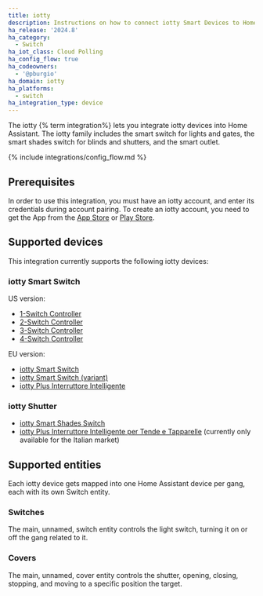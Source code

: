 ```yaml
---
title: iotty
description: Instructions on how to connect iotty Smart Devices to Home Assistant.
ha_release: '2024.8'
ha_category:
  - Switch
ha_iot_class: Cloud Polling
ha_config_flow: true
ha_codeowners:
  - '@pburgio'
ha_domain: iotty
ha_platforms:
  - switch
ha_integration_type: device
---
```


The iotty {% term integration%} lets you integrate iotty devices into Home Assistant. The iotty family includes the smart switch for lights and gates, the smart shades switch for blinds and shutters, and the smart outlet. 


{% include integrations/config_flow.md %}

## Prerequisites

In order to use this integration, you must have an iotty account, and enter its credentials during account pairing.
To create an iotty account, you need to get the App from the [App Store](https://apps.apple.com/it/app/iotty-smart-home/id1230937401) or [Play Store](https://play.google.com/store/apps/details?id=com.dynamicait.iotty&hl=en).

## Supported devices

This integration currently supports the following iotty devices:

### iotty Smart Switch

  US version:
  - [1-Switch Controller](https://iottysmarthome.com/products/1-switch-controller?variant=43630747058389)
  - [2-Switch Controller](https://iottysmarthome.com/products/2-switch-controller?variant=43630751219925)
  - [3-Switch Controller](https://iottysmarthome.com/products/3-switch-controller?variant=43630760493269)
  - [4-Switch Controller](https://iottysmarthome.com/products/4-switch-controller?variant=43630774386901)

  EU version:

  - [iotty Smart Switch](https://iotty.uk/collections/frontpage/products/iotty-smart-switch)
  - [iotty Smart Switch (variant)](https://iotty.uk/collections/frontpage/products/iotty-smart-switch?variant=40820222460082)
  - [iotty Plus Interruttore Intelligente](https://iotty.it/collections/frontpage/products/iotty-plus-interruttore-intelligente-per-luci-e-cancelli)

### iotty Shutter

  - [iotty Smart Shades Switch](https://iotty.uk/collections/frontpage/products/e2s-plus-smart-shades-switch-for-shutters-and-blinds)
  - [iotty Plus Interruttore Intelligente per Tende e Tapparelle](https://iotty.it/collections/prodotti-singoli/products/i3s-plus-interruttore-intelligente-per-tende-e-tapparelle) (currently only available for the Italian market)

## Supported entities

Each iotty device gets mapped into one Home Assistant device per gang, each with its own Switch entity.

### Switches

The main, unnamed, switch entity controls the light switch, turning it on or off the gang related to it.

### Covers

The main, unnamed, cover entity controls the shutter, opening, closing, stopping, and moving to a specific position the target.
